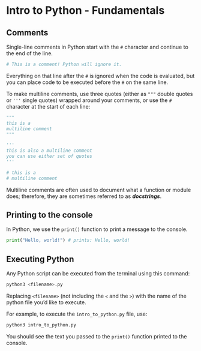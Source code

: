 # Intro to Python - Fundamentals

## Comments
Single-line comments in Python start with the `#` character and continue to the end of the line.

```py
# This is a comment! Python will ignore it.
```

Everything on that line after the `#` is ignored when the code is evaluated, but you can place code to be executed before the `#` on the same line.

To make multiline comments, use three quotes (either as `"""` double quotes or `'''` single quotes) wrapped around your comments, or use the `#` character at the start of each line:

```py
"""
this is a
multiline comment
"""

'''
this is also a multiline comment
you can use either set of quotes
'''

# this is a
# multiline comment
```

Multiline comments are often used to document what a function or module does; therefore, they are sometimes referred to as ***docstrings***.

## Printing to the console
In Python, we use the `print()` function to print a message to the console.

```py
print("Hello, world!") # prints: Hello, world!
```

## Executing Python
Any Python script can be executed from the terminal using this command:

```bash
python3 <filename>.py
```

Replacing `<filename>` (not including the `<` and the `>`) with the name of the python file you’d like to execute.

For example, to execute the `intro_to_python.py` file, use:

```bash
python3 intro_to_python.py
```

You should see the text you passed to the `print()` function printed to the console.